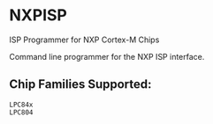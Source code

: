 # NXPISP
ISP Programmer for NXP Cortex-M Chips

Command line programmer for the NXP ISP interface.

## Chip Families Supported:
    LPC84x
    LPC804

    
